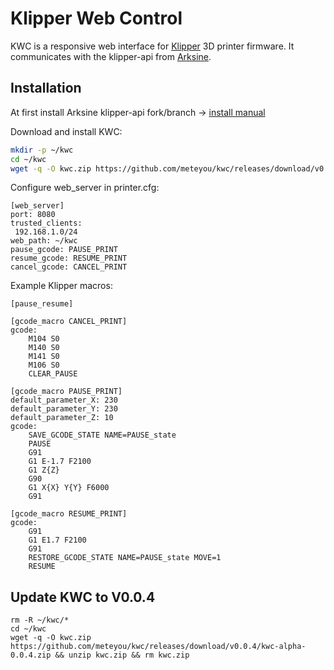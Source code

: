 # Klipper Web Control
KWC is a responsive web interface for [Klipper](https://github.com/KevinOConnor/klipper) 3D printer firmware. It communicates with the klipper-api from [Arksine](https://github.com/arksine). 

## Installation
At first install Arksine klipper-api fork/branch -> [install manual](https://github.com/Arksine/klipper/tree/work-web_server-20200131/klippy/extras/web_server)

Download and install KWC:
```bash
mkdir -p ~/kwc
cd ~/kwc
wget -q -O kwc.zip https://github.com/meteyou/kwc/releases/download/v0.0.4/kwc-alpha-0.0.4.zip && unzip kwc.zip && rm kwc.zip
```

Configure web_server in printer.cfg:
```
[web_server]
port: 8080
trusted_clients:
 192.168.1.0/24
web_path: ~/kwc
pause_gcode: PAUSE_PRINT
resume_gcode: RESUME_PRINT
cancel_gcode: CANCEL_PRINT
```

Example Klipper macros:
```
[pause_resume]

[gcode_macro CANCEL_PRINT]
gcode:
    M104 S0
    M140 S0
    M141 S0
    M106 S0
    CLEAR_PAUSE

[gcode_macro PAUSE_PRINT]
default_parameter_X: 230
default_parameter_Y: 230
default_parameter_Z: 10
gcode:
    SAVE_GCODE_STATE NAME=PAUSE_state
    PAUSE
    G91
    G1 E-1.7 F2100
    G1 Z{Z}
    G90
    G1 X{X} Y{Y} F6000
    G91

[gcode_macro RESUME_PRINT]
gcode:
    G91
    G1 E1.7 F2100
    G91
    RESTORE_GCODE_STATE NAME=PAUSE_state MOVE=1
    RESUME
```

## Update KWC to V0.0.4
```
rm -R ~/kwc/*
cd ~/kwc
wget -q -O kwc.zip https://github.com/meteyou/kwc/releases/download/v0.0.4/kwc-alpha-0.0.4.zip && unzip kwc.zip && rm kwc.zip
```